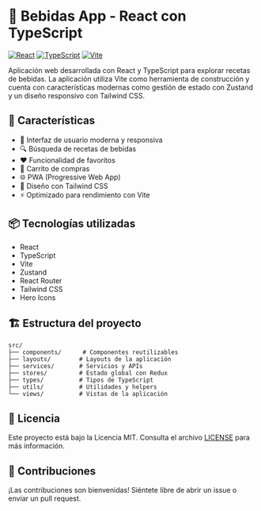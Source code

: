# 🍹 Bebidas App - React con TypeScript

[![React](https://img.shields.io/badge/React-20232A?style=for-the-badge&logo=react&logoColor=61DAFB)](https://reactjs.org/)
[![TypeScript](https://img.shields.io/badge/TypeScript-007ACC?style=for-the-badge&logo=typescript&logoColor=white)](https://www.typescriptlang.org/)
[![Vite](https://img.shields.io/badge/Vite-B73BFE?style=for-the-badge&logo=vite&logoColor=FFD62E)](https://vitejs.dev/)

Aplicación web desarrollada con React y TypeScript para explorar recetas de bebidas. La aplicación utiliza Vite como herramienta de construcción y cuenta con características modernas como gestión de estado con Zustand y un diseño responsivo con Tailwind CSS.

## 🚀 Características

- 📱 Interfaz de usuario moderna y responsiva
- 🔍 Búsqueda de recetas de bebidas
- ❤️ Funcionalidad de favoritos
- 🛒 Carrito de compras
- 🌐 PWA (Progressive Web App)
- 🎨 Diseño con Tailwind CSS
- ⚡ Optimizado para rendimiento con Vite

## 📦 Tecnologías utilizadas

- React
- TypeScript
- Vite
- Zustand
- React Router
- Tailwind CSS
- Hero Icons

## 🏗️ Estructura del proyecto

```
src/
├── components/      # Componentes reutilizables
├── layouts/        # Layouts de la aplicación
├── services/       # Servicios y APIs
├── stores/         # Estado global con Redux
├── types/          # Tipos de TypeScript
├── utils/          # Utilidades y helpers
└── views/          # Vistas de la aplicación
```

## 📝 Licencia

Este proyecto está bajo la Licencia MIT. Consulta el archivo [LICENSE](LICENSE) para más información.

## 🤝 Contribuciones

¡Las contribuciones son bienvenidas! Siéntete libre de abrir un issue o enviar un pull request.